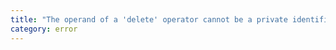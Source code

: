 ```yaml
---
title: "The operand of a 'delete' operator cannot be a private identifier."
category: error
---
```

